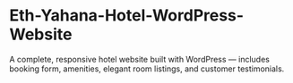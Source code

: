 # Eth-Yahana-Hotel-WordPress-Website
A complete, responsive hotel website built with WordPress — includes booking form, amenities, elegant room listings, and customer testimonials.

